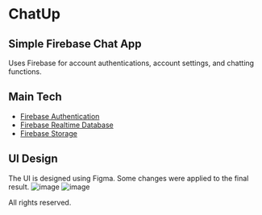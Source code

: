 # ChatUp
## Simple Firebase Chat App
Uses Firebase for account authentications, account settings, and chatting functions.

## Main Tech
- [Firebase Authentication](https://firebase.google.com/docs/auth)
- [Firebase Realtime Database](https://firebase.google.com/docs/database)
- [Firebase Storage](https://firebase.google.com/docs/storage)

## UI Design
The UI is designed using Figma.
Some changes were applied to the final result.
![image](https://user-images.githubusercontent.com/85069947/176123950-ef726c79-3c9d-434c-845d-986cdfaf285c.png)
![image](https://user-images.githubusercontent.com/85069947/176123975-0d027d05-82f8-40e9-9027-c13ea7236595.png)

All rights reserved.
